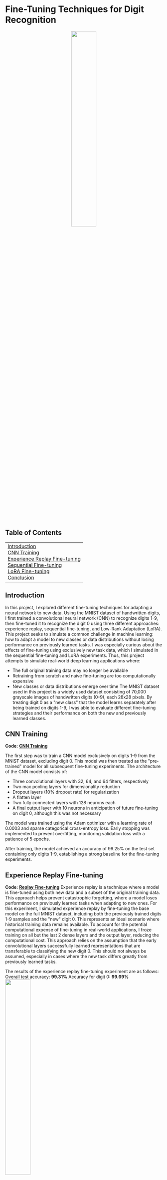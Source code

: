 # Fine-Tuning Techniques for Digit Recognition

<p align="center">
<img src="" style="width: 40%;">
</p>

## Table of Contents
<table>
<tr>
<td>
<a href="#introduction">Introduction</a><br>
<a href="#cnn-training">CNN Training</a><br>
<a href="#experience-replay-fine-tuning">Experience Replay Fine-tuning</a><br>
<a href="#sequential-fine-tuning">Sequential Fine-tuning</a><br>
<a href="#lora-fine-tuning">LoRA Fine-tuning</a><br>
<a href="#conclusion">Conclusion</a>
</td>
</tr>
</table>

## Introduction
<a name="introduction"></a>
In this project, I explored different fine-tuning techniques for adapting a neural network to new data. Using the MNIST dataset of handwritten digits, I first trained a convolutional neural network (CNN) to recognize digits 1-9, then fine-tuned it to recognize the digit 0 using three different approaches: experience replay, sequential fine-tuning, and Low-Rank Adaptation (LoRA). 
This project seeks to simulate a common challenge in machine learning: how to adapt a model to new classes or data distributions without losing performance on previously learned tasks. I was especially curious about the effects of fine-tuning using exclusively new task data, which I simulated in the sequential fine-tuning and LoRA experiments.
Thus, this project attempts to simulate real-world deep learning applications where:
- The full original training data may no longer be available
- Retraining from scratch and naive fine-tuning are too computationally expensive
- New classes or data distributions emerge over time
The MNIST dataset used in this project is a widely used dataset consisting of 70,000 grayscale images of handwritten digits (0-9), each 28x28 pixels. By treating digit 0 as a "new class" that the model learns separately after being trained on digits 1-9, I was able to evaluate different fine-tuning strategies and their performance on both the new and previously learned classes.

## CNN Training
<a name="cnn-training"></a>
**Code:** [**CNN Training**]()

The first step was to train a CNN model exclusively on digits 1-9 from the MNIST dataset, excluding digit 0. This model was then treated as the "pre-trained" model for all subsequent fine-tuning experiments.
The architecture of the CNN model consists of:
- Three convolutional layers with 32, 64, and 64 filters, respectively
- Two max pooling layers for dimensionality reduction
- Dropout layers (10% dropout rate) for regularization
- A flatten layer
- Two fully connected layers with 128 neurons each
- A final output layer with 10 neurons in anticipation of future fine-tuning on digit 0, although this was not necessary

The model was trained using the Adam optimizer with a learning rate of 0.0003 and sparse categorical cross-entropy loss. Early stopping was implemented to prevent overfitting, monitoring validation loss with a patience of 5 epochs.

After training, the model achieved an accuracy of 99.25% on the test set containing only digits 1-9, establishing a strong baseline for the fine-tuning experiments.

## Experience Replay Fine-tuning
<a name="experience-replay-fine-tuning"></a>
**Code:** [**Replay Fine-tuning**]()
Experience replay is a technique where a model is fine-tuned using both new data and a subset of the original training data. This approach helps prevent catastrophic forgetting, where a model loses performance on previously learned tasks when adapting to new ones.
For this experiment, I simulated experience replay by fine-tuning the base model on the full MNIST dataset, including both the previously trained digits 1-9 samples and the "new" digit 0. This represents an ideal scenario where historical training data remains available. To account for the potential computational expense of fine-tuning in real-world applications, I froze training on all but the last 2 dense layers and the output layer, reducing the computational cost. This approach relies on the assumption that the early convolutional layers successfully learned representations that are transferable to classifying the new digit 0. This should not always be assumed, especially in cases where the new task differs greatly from previously learned tasks.

The results of the experience replay fine-tuning experiment are as follows:
Overall test accuracy: **99.31%**
Accuracy for digit 0: **99.69%**
<img src="" style="width: 40%;">

This simulation of experience replay proved to be highly effective at mitigating catastrophic forgetting. It preserved model accuracy of the original 1-9 digits while achieving near-perfect accuracy on the new digit 0. This approach is ideal when the original or previous training data is still available. However, the next two approaches will simulate scenarios where the original training data is no longer available.

## Sequential Fine-tuning
<a name="sequential-fine-tuning"></a>
**Code:** [**Sequential Fine-tuning**]()
Sequential fine-tuning represents a more challenging scenario where only new task data (digit 0) is available for training. This may be used in situations where the original training data is no longer accessible, but you want to preserve the model's performance on the original tasks. Sequential fine-tuning is highly susceptible to catastrophic forgetting, so training only on the new task data like this is not recommended. 
Similar to the experience replay experiment, I froze all but the last 2 dense layers and the output layer. Then hyperparameter optimization was performed using an Optuna study to find the optimal learning rate and number of epochs. It's worth noting that this introduces slight data leakage, as the number of epochs and learning rate were optimized while maximizing the test set accuracy. In a real-world scenario, a separate validation set should be used, and early stopping can then be implemented using that validation set instead of hyperparameter tuning these values.

The results of the sequential fine-tuning experiment are as follows:
Overall test accuracy: **98.22%**
Accuracy for digit 0: **97.86%**
<img src="" style="width: 40%;">

The decrease in overall accuracy compared to the experience replay experiment suggests that the model experienced catastrophic forgetting as a result of only training on the new digit 0. While this approach won't achieve the same level of performance as experience replay, this experiment shows it can be of value when original or comprehensive training data is unavailable and quick adaptation to new classes is needed.

## LoRA Fine-tuning
<a name="lora-fine-tuning"></a>
**Code:** [**LoRA Fine-tuning**]()
Low-Rank Adaptation (LoRA) is a fine-tuning technique that introduces small, trainable low-rank matrices (A and B) which are then injected into the output of the original layers. This approach significantly reduces the number of trainable parameters compared to other fine-tuning methods while still allowing the model to adapt to new data. For example, by using LoRA to fine-tune the last two dense layers of this model, the number of trainable parameters compared to the other two experiments was reduced from 90,240 to 2,052, around a ~45x reduction in trainable parameters. 

Similar to the sequential fine-tuning experiment, I limited the LoRA fine-tuning to train only on the 0 digit data. I wanted to see the effects of catastrophic forgetting for a LoRA model, where the underlying pre-trained model parameters are never changed. Similar to the sequential fine-tuning experiment, I hyperparameter tuned the number of epochs and learning rate using an Optuna study maximizing for test set accuracy. In a real-world scenario, a separate validation set should be used, and early stopping can then be implemented using that validation set instead of hyperparameter tuning these values.

A unique characteristic of LoRA models is that a strength adjuster can be implemented to allow for post-training tuning, meaning it can be adjusted while making predictions. In a real-world scenario, this provides the user the ability to tune the impact LoRA has over the predictions, which can be useful in situations where false positives or false negatives for the new task are more costly than the other. I implemented the ability to adjust the strength (the alpha value in the LoRA Dense layers) and plotted the effect of changing the LoRA strength on accuracy:

<p align="center">
<img src="" style="width: 40%;">
</p>

The results of the LoRA fine-tuning experiment are as follows:
Overall test accuracy: **97.74%**
Accuracy for digit 0: **96.73%**

<img src="" style="width: 40%;">

Considering the LoRA was trained using only 0 digit data and utilized significantly fewer trainable parameters, it's not surprising that the performance is lower than the other two experiments. LoRA fine-tuning is a valuable option when training computational resources are limited. It also allows for efficient storage if multiple specialized versions of a model are needed for different tasks by simply swapping the small LoRA weights, as opposed to storing a full separate model for each task. Finally, the ability to adjust the LoRA strength factor provides the user a unique ability to balance performance on the new and existing classes.

## Conclusion
<a name="conclusion"></a>

<p align="center">
<img src="" style="width: 60%;">
</p>

This project demonstrated three different approaches to fine-tuning a pre-trained neural network for a new class, each with its own strengths and trade-offs:
| Method | Overall Accuracy | Digit 0 Accuracy | Trainable Parameters | Original Data Required |
|--------|------------------|------------------|----------------------|------------------------|
| Experience Replay | 99.31% | 99.69% | 90,240 | Yes |
| Sequential Fine-tuning | 98.22% | 97.86% | 90,240 | No |
| LoRA Fine-Tuning | 97.74% | 96.73% | 2,052 | No |

**Key Takeaways:**

- **Experience Replay** provides the best performance by mitigating catastrophic forgetting but requires access to original training data.
- **Sequential Fine-tuning**, while necessary when old data is unavailable, leads to a noticeable drop in overall accuracy, demonstrating catastrophic forgetting.
- **LoRA Fine-tuning** offers significant parameter efficiency, drastically reducing the number of trainable weights, and demonstrating the ability to be fine-tuned using only the new class data. Its primary advantage lies in reduced computational cost and storage for a model with many fine-tuned variants. Additionally, the ability to adjust the LoRA strength factor provides the user a unique ability to balance performance on the new and existing classes.

These techniques have broad applications beyond digit recognition, including:
- Extending natural language models to new domains or specific tasks
- Updating recommendation systems to accommodate new product categories
- Enhancing computer vision and medical imaging systems to recognize new objects
- Adapting neural networks to new data distributions, classes, and tasks

Fine-tuning is a powerful technique in a world where training large models from scratch is both computationally expensive and time-consuming. For many real-world applications, it makes more sense to fine-tune a pre-trained model on a specific task rather than training a new model from scratch. For many domains, there are thriving machine learning communities that open-source or open-weight pretrained models, further increasing the usefulness of fine-tuning techniques.
